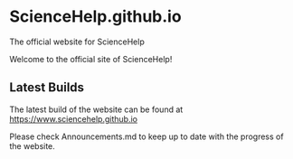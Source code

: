 # ScienceHelp.github.io
The official website for ScienceHelp

Welcome to the official site of ScienceHelp!

## Latest Builds
The latest build of the website can be found at https://www.sciencehelp.github.io

Please check Announcements.md to keep up to date with the progress of the website.
